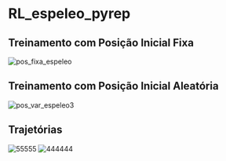 # RL_espeleo_pyrep

## Treinamento com Posição Inicial Fixa
![pos_fixa_espeleo](https://user-images.githubusercontent.com/51409770/118064269-103c5d80-b371-11eb-87ca-33cbcec3efac.png)

## Treinamento com Posição Inicial Aleatória 
![pos_var_espeleo3](https://user-images.githubusercontent.com/51409770/118064272-116d8a80-b371-11eb-8f2e-200335c9c2e5.png)


## Trajetórias 

![55555](https://user-images.githubusercontent.com/51409770/118064529-8f319600-b371-11eb-9d78-b42e9d5b2455.png)
![444444](https://user-images.githubusercontent.com/51409770/118064535-92c51d00-b371-11eb-8f6e-2822af9a4e2d.png)

